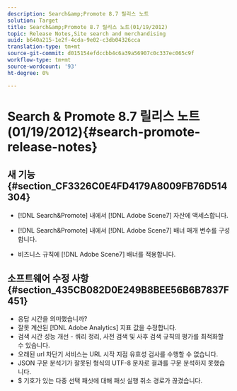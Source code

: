 ```yaml
---
description: Search&amp;Promote 8.7 릴리스 노트
solution: Target
title: Search&amp;Promote 8.7 릴리스 노트(01/19/2012)
topic: Release Notes,Site search and merchandising
uuid: b640a215-1e2f-4cda-9e02-c3db04326cca
translation-type: tm+mt
source-git-commit: d015154efdccbb4c6a39a56907c0c337ec065c9f
workflow-type: tm+mt
source-wordcount: '93'
ht-degree: 0%

---
```



# Search &amp; Promote 8.7 릴리스 노트(01/19/2012){#search-promote-release-notes}

## 새 기능 {#section_CF3326C0E4FD4179A8009FB76D514304}

* [!DNL Search&Promote] 내에서 [!DNL Adobe Scene7] 자산에 액세스합니다.
* [!DNL Search&Promote] 내에서 [!DNL Adobe Scene7] 배너 매개 변수를 구성합니다.

* 비즈니스 규칙에 [!DNL Adobe Scene7] 배너를 적용합니다.

## 소프트웨어 수정 사항 {#section_435CB082D0E249B8BEE56B6B7837F451}

* 응답 시간을 의미했습니까?
* 잘못 계산된 [!DNL Adobe Analytics] 지표 값을 수정합니다.
* 검색 시간 성능 개선 - 쿼리 정리, 사전 검색 및 사후 검색 규칙의 평가를 최적화할 수 있습니다.
* 오래된 url 차단기 서비스는 URL 시작 지점 유효성 검사를 수행할 수 없습니다.
* JSON 구문 분석기가 잘못된 형식의 UTF-8 문자로 결과를 구문 분석하지 못했습니다.
* $ 기호가 있는 다중 선택 패싯에 대해 패싯 실행 취소 경로가 끊겼습니다.

